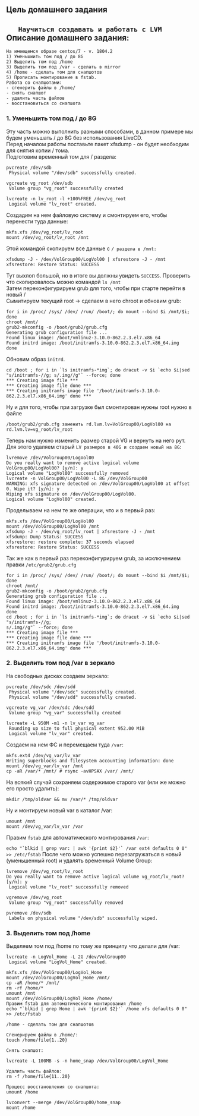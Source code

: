 Цель домашнего задания
----------------------
``    Научиться создавать и работать с LVM ``
Описание домашнего задания:
---------------------------
```
На имеющемся образе centos/7 - v. 1804.2
1) Уменьшиить том под / до 8G
2) Выделить том под /home
3) Выделить том под /var - сделать в mirror
4) /home - сделать том для снапшотов
5) Прописать монтирование в fstab.
Работа со снапшотами:
- сгенерить файлы в /home/
- снять снапшот
- удалить часть файлов
- восстановиться со снапшота
```
### 1. Уменьшить том под / до 8G 
Эту часть можно выполнить разными способами, в данном примере мы будем уменьшать / до 8G без использования LiveCD.      
Перед началом работы поставьте пакет xfsdump - он будет необходим для снятия копии / тома.    
Подготовим временный том для / раздела:    
```
pvcreate /dev/sdb
 Physical volume "/dev/sdb" successfully created.

vgcreate vg_root /dev/sdb
 Volume group "vg_root" successfully created

lvcreate -n lv_root -l +100%FREE /dev/vg_root
 Logical volume "lv_root" created.
```

Создадим на нем файловую систему и смонтируем его, чтобы перенести туда данные:    
```
mkfs.xfs /dev/vg_root/lv_root
mount /dev/vg_root/lv_root /mnt
```
Этой командой скопируем все данные с ``/ раздела в /mnt:``
```
xfsdump -J - /dev/VolGroup00/LogVol00 | xfsrestore -J - /mnt
xfsrestore: Restore Status: SUCCESS
```
Тут выхлоп большой, но в итоге вы должны увидеть ``SUCCESS``. Проверить что скопировалось можно командой ``ls /mnt``    
Затем переконфигурируем grub для того, чтобы при старте перейти в новый /    
Сымитируем текущий root -> сделаем в него chroot и обновим grub:    
```
for i in /proc/ /sys/ /dev/ /run/ /boot/; do mount --bind $i /mnt/$i; done
chroot /mnt/
grub2-mkconfig -o /boot/grub2/grub.cfg
Generating grub configuration file ...
Found linux image: /boot/vmlinuz-3.10.0-862.2.3.el7.x86_64
Found initrd image: /boot/initramfs-3.10.0-862.2.3.el7.x86_64.img
done
```

Обновим образ ``initrd``.    
```
cd /boot ; for i in `ls initramfs-*img`; do dracut -v $i `echo $i|sed "s/initramfs-//g; s/.img//g"` --force; done
*** Creating image file ***
*** Creating image file done ***
*** Creating initramfs image file '/boot/initramfs-3.10.0-862.2.3.el7.x86_64.img' done ***
```
Ну и для того, чтобы при загрузке был смонтирован нужны root нужно в файле    

``/boot/grub2/grub.cfg заменить rd.lvm.lv=VolGroup00/LogVol00 на rd.lvm.lv=vg_root/lv_root``

Теперь нам нужно изменить размер старой VG и вернуть на него рут. Для этого удаляем старый ``LV размеров в 40G и создаем новый на 8G``:    
```
lvremove /dev/VolGroup00/LogVol00
Do you really want to remove active logical volume VolGroup00/LogVol00? [y/n]: y
Logical volume "LogVol00" successfully removed
lvcreate -n VolGroup00/LogVol00 -L 8G /dev/VolGroup00
WARNING: xfs signature detected on /dev/VolGroup00/LogVol00 at offset 0. Wipe it? [y/n]: y
Wiping xfs signature on /dev/VolGroup00/LogVol00.
Logical volume "LogVol00" created.
```
Проделываем на нем те же операции, что и в первый раз:    
```
mkfs.xfs /dev/VolGroup00/LogVol00
mount /dev/VolGroup00/LogVol00 /mnt
xfsdump -J - /dev/vg_root/lv_root | xfsrestore -J - /mnt
xfsdump: Dump Status: SUCCESS
xfsrestore: restore complete: 37 seconds elapsed
xfsrestore: Restore Status: SUCCESS
```
Так же как в первый раз переконфигурируем grub, за исключением правки ``/etc/grub2/grub.cfg``    
```
for i in /proc/ /sys/ /dev/ /run/ /boot/; do mount --bind $i /mnt/$i; done
chroot /mnt/
grub2-mkconfig -o /boot/grub2/grub.cfg
Generating grub configuration file ...
Found linux image: /boot/vmlinuz-3.10.0-862.2.3.el7.x86_64
Found initrd image: /boot/initramfs-3.10.0-862.2.3.el7.x86_64.img
done
cd /boot ; for i in `ls initramfs-*img`; do dracut -v $i `echo $i|sed "s/initramfs-//g;
s/.img//g"` --force; done
*** Creating image file ***
*** Creating image file done ***
*** Creating initramfs image file '/boot/initramfs-3.10.0-862.2.3.el7.x86_64.img' done ***
```

### 2. Выделить том под /var в зеркало 

На свободных дисках создаем зеркало:    
```
pvcreate /dev/sdc /dev/sdd
 Physical volume "/dev/sdc" successfully created.
 Physical volume "/dev/sdd" successfully created.

vgcreate vg_var /dev/sdc /dev/sdd
 Volume group "vg_var" successfully created

lvcreate -L 950M -m1 -n lv_var vg_var
 Rounding up size to full physical extent 952.00 MiB
 Logical volume "lv_var" created.
``` 
Создаем на нем ФС и перемещаем туда ``/var``:    
```
mkfs.ext4 /dev/vg_var/lv_var
Writing superblocks and filesystem accounting information: done
mount /dev/vg_var/lv_var /mnt
cp -aR /var/* /mnt/ # rsync -avHPSAX /var/ /mnt/
```

На всякий случай сохраняем содержимое старого var (или же можно его просто удалить):    

``mkdir /tmp/oldvar && mv /var/* /tmp/oldvar``

Ну и монтируем новый var в каталог /var:    
```
umount /mnt
mount /dev/vg_var/lv_var /var
```
Правим ``fstab`` для автоматического монтирования ``/var``:    

``echo "`blkid | grep var: | awk '{print $2}'` /var ext4 defaults 0 0" >> /etc/fstab``
После чего можно успешно перезагружаться в новый (уменьшенный root) и удалять временный Volume Group:    
```
lvremove /dev/vg_root/lv_root
Do you really want to remove active logical volume vg_root/lv_root? [y/n]: y
 Logical volume "lv_root" successfully removed

vgremove /dev/vg_root
 Volume group "vg_root" successfully removed

pvremove /dev/sdb
 Labels on physical volume "/dev/sdb" successfully wiped.
```
### 3. Выделить том под /home
Выделяем том под /home по тому же принципу что делали для /var:    
```
lvcreate -n LogVol_Home -L 2G /dev/VolGroup00
 Logical volume "LogVol_Home" created.

mkfs.xfs /dev/VolGroup00/LogVol_Home
mount /dev/VolGroup00/LogVol_Home /mnt/
cp -aR /home/* /mnt/
rm -rf /home/*
umount /mnt
mount /dev/VolGroup00/LogVol_Home /home/
Правим fstab для автоматического монтирования /home
echo "`blkid | grep Home | awk '{print $2}'` /home xfs defaults 0 0" >> /etc/fstab 

/home - сделать том для снапшотов

Сгенерируем файлы в /home/:
touch /home/file{1..20}

Снять снапшот:

lvcreate -L 100MB -s -n home_snap /dev/VolGroup00/LogVol_Home

Удалить часть файлов:
rm -f /home/file{11..20}

Процесс восстановления со снапшота:
umount /home

lvconvert --merge /dev/VolGroup00/home_snap
mount /home
```